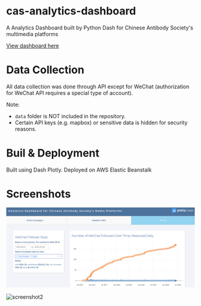 # cas-analytics-dashboard
A Analytics Dashboard built by Python Dash for Chinese Antibody Society's multimedia platforms

[View dashboard here](https://analytics.chineseantibody-dev.org/)

# Data Collection
All data collection was done through API except for WeChat (authorization for WeChat API requires a special type of account).

Note: 
- `data` folder is NOT included in the repository. 
- Certain API keys (e.g. mapbox) or sensitive data is hidden for security reasons. 


# Buil & Deployment
Built using Dash Plotly. Deployed on AWS Elastic Beanstalk

# Screenshots

![screenshot1](screenshots/screenshot_1.png)


![screenshot2](screnshots/screenshot_2.png)

